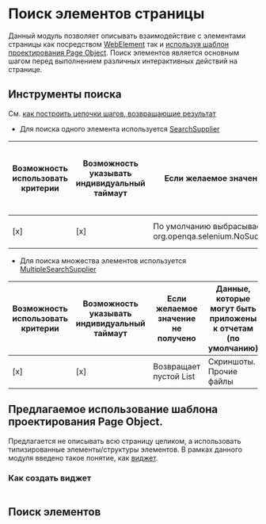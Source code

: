 # Поиск элементов страницы

Данный модуль позволяет описывать взаимодействие с элементами страницы как посредством [WebElement](https://seleniumhq.github.io/selenium/docs/api/java/org/openqa/selenium/WebElement.html) так и [используя шаблон проектирования Page Object](https://www.seleniumhq.org/docs/06_test_design_considerations.jsp#page-object-design-pattern).
Поиск элементов является основным шагом перед выполнением различных интерактивных действий на странице.

## Инструменты поиска

См. [как построить цепочки шагов, возвращающие результат](/doc/rus/core/Steps.md#Построение-цепочек-шагов,-возвращающих-результат)

- Для поиска одного элемента используется [SearchSupplier](https://tinkoffcreditsystems.github.io/neptune/ru/tinkoff/qa/neptune/selenium/functions/searching/SearchSupplier.html)

| Возможность использовать критерии 	| Возможность указывать индивидуальный таймаут 	| Если желаемое значение не получено                                   	| Данные, которые могут быть  приложены к отчетам (по умолчанию)  	|
|-----------------------------------	|----------------------------------------------	|----------------------------------------------------------------------	|-----------------------------------------------------------------	|
|           [x]                     	|                [x]                           	| По умолчанию выбрасывает  org.openqa.selenium.NoSuchElementException 	| Скриншоты. Прочие файлы                                          	|


- Для поиска множества элементов используется [MultipleSearchSupplier](https://tinkoffcreditsystems.github.io/neptune/ru/tinkoff/qa/neptune/selenium/functions/searching/MultipleSearchSupplier.html)

| Возможность использовать критерии 	| Возможность указывать индивидуальный таймаут 	| Если желаемое значение не получено                                   	| Данные, которые могут быть  приложены к отчетам (по умолчанию)  	|
|-----------------------------------	|----------------------------------------------	|----------------------------------------------------------------------	|-----------------------------------------------------------------	|
|           [x]                     	|                [x]                           	| Возвращает пустой List                                            	| Скриншоты. Прочие файлы                                          	|

## Предлагаемое использование шаблона проектирования Page Object.

Предлагается не описывать всю страницу целиком, а использовать типизированные элементы/структуры элементов. В рамках данного модуля введено такое понятие, как [виджет](https://tinkoffcreditsystems.github.io/neptune/ru/tinkoff/qa/neptune/selenium/api/widget/Widget.html). 

### Как создать виджет 

```java

``` 

## Поиск элементов